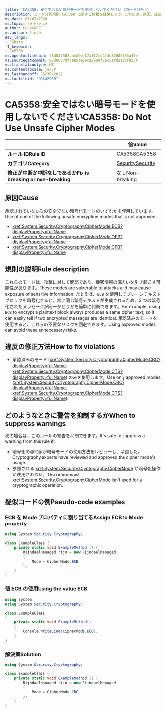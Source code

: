 ```yaml
---
title: 'CA5358: 安全ではない暗号モードを使用しないでください (コード分析)'
description: コード分析規則 CA5358 に関する情報を提供します。これには、原因、違反の修正方法、およびそれを抑制するタイミングなどが含まれます。
ms.date: 01/07/2020
ms.topic: reference
author: LLLXXXCCC
ms.author: linche
dev_langs:
- CSharp
f1_keywords:
- CA5358
ms.openlocfilehash: 48d037582cacd9eb17a117cc4f3e87683176a47e
ms.sourcegitcommit: 05d0087dfca85aac9ca2960f86c5efd218bf833f
ms.translationtype: HT
ms.contentlocale: ja-JP
ms.lasthandoff: 03/30/2021
ms.locfileid: "99642969"
---
```

# <a name="ca5358-do-not-use-unsafe-cipher-modes"></a><span data-ttu-id="8af68-103">CA5358:安全ではない暗号モードを使用しないでください</span><span class="sxs-lookup"><span data-stu-id="8af68-103">CA5358: Do Not Use Unsafe Cipher Modes</span></span>

| | <span data-ttu-id="8af68-104">値</span><span class="sxs-lookup"><span data-stu-id="8af68-104">Value</span></span> |
|-|-|
| <span data-ttu-id="8af68-105">**ルール ID**</span><span class="sxs-lookup"><span data-stu-id="8af68-105">**Rule ID**</span></span> |<span data-ttu-id="8af68-106">CA5358</span><span class="sxs-lookup"><span data-stu-id="8af68-106">CA5358</span></span>|
| <span data-ttu-id="8af68-107">**カテゴリ**</span><span class="sxs-lookup"><span data-stu-id="8af68-107">**Category**</span></span> |[<span data-ttu-id="8af68-108">Security</span><span class="sxs-lookup"><span data-stu-id="8af68-108">Security</span></span>](security-warnings.md)|
| <span data-ttu-id="8af68-109">**修正が中断か中断なしであるか**</span><span class="sxs-lookup"><span data-stu-id="8af68-109">**Fix is breaking or non-breaking**</span></span> |<span data-ttu-id="8af68-110">なし</span><span class="sxs-lookup"><span data-stu-id="8af68-110">Non-breaking</span></span>|

## <a name="cause"></a><span data-ttu-id="8af68-111">原因</span><span class="sxs-lookup"><span data-stu-id="8af68-111">Cause</span></span>

<span data-ttu-id="8af68-112">承認されていない次の安全でない暗号化モードのいずれかを使用しています。</span><span class="sxs-lookup"><span data-stu-id="8af68-112">Use of one of the following unsafe encryption modes that is not approved:</span></span>

- <xref:System.Security.Cryptography.CipherMode.ECB?displayProperty=fullName>
- <xref:System.Security.Cryptography.CipherMode.OFB?displayProperty=fullName>
- <xref:System.Security.Cryptography.CipherMode.CFB?displayProperty=fullName>

## <a name="rule-description"></a><span data-ttu-id="8af68-113">規則の説明</span><span class="sxs-lookup"><span data-stu-id="8af68-113">Rule description</span></span>

<span data-ttu-id="8af68-114">これらのモードは、攻撃に対して脆弱であり、機密情報の漏えいを引き起こす可能性があります。</span><span class="sxs-lookup"><span data-stu-id="8af68-114">These modes are vulnerable to attacks and may cause exposure of sensitive information.</span></span> <span data-ttu-id="8af68-115">たとえば、`ECB` を使用してプレーンテキスト ブロックを暗号化すると、常に同じ暗号テキストが生成されるため、2 つの暗号化されたメッセージが同一かどうかを簡単に判断できます。</span><span class="sxs-lookup"><span data-stu-id="8af68-115">For example, using `ECB` to encrypt a plaintext block always produces a same cipher text, so it can easily tell if two encrypted messages are identical.</span></span> <span data-ttu-id="8af68-116">承認済みのモードを使用すると、これらの不要なリスクを回避できます。</span><span class="sxs-lookup"><span data-stu-id="8af68-116">Using approved modes can avoid these unnecessary risks.</span></span>

## <a name="how-to-fix-violations"></a><span data-ttu-id="8af68-117">違反の修正方法</span><span class="sxs-lookup"><span data-stu-id="8af68-117">How to fix violations</span></span>

- <span data-ttu-id="8af68-118">承認済みのモード (<xref:System.Security.Cryptography.CipherMode.CBC?displayProperty=fullName>、<xref:System.Security.Cryptography.CipherMode.CTS?displayProperty=fullName>) のみを使用します。</span><span class="sxs-lookup"><span data-stu-id="8af68-118">Use only approved modes (<xref:System.Security.Cryptography.CipherMode.CBC?displayProperty=fullName>, <xref:System.Security.Cryptography.CipherMode.CTS?displayProperty=fullName>).</span></span>

## <a name="when-to-suppress-warnings"></a><span data-ttu-id="8af68-119">どのようなときに警告を抑制するか</span><span class="sxs-lookup"><span data-stu-id="8af68-119">When to suppress warnings</span></span>

<span data-ttu-id="8af68-120">次の場合は、このルールの警告を抑制できます。</span><span class="sxs-lookup"><span data-stu-id="8af68-120">It's safe to suppress a warning from this rule if:</span></span>

- <span data-ttu-id="8af68-121">暗号化の専門家が暗号モードの使用方法をレビューし、承認した。</span><span class="sxs-lookup"><span data-stu-id="8af68-121">Cryptography experts have reviewed and approved the cipher mode's usage.</span></span>
- <span data-ttu-id="8af68-122">参照される <xref:System.Security.Cryptography.CipherMode> が暗号化操作に使用されない。</span><span class="sxs-lookup"><span data-stu-id="8af68-122">The referenced <xref:System.Security.Cryptography.CipherMode> isn't used for a cryptographic operation.</span></span>

## <a name="pseudo-code-examples"></a><span data-ttu-id="8af68-123">疑似コードの例</span><span class="sxs-lookup"><span data-stu-id="8af68-123">Pseudo-code examples</span></span>

### <a name="assign-ecb-to-mode-property"></a><span data-ttu-id="8af68-124">ECB を Mode プロパティに割り当てる</span><span class="sxs-lookup"><span data-stu-id="8af68-124">Assign ECB to Mode property</span></span>

```csharp
using System.Security.Cryptography;

class ExampleClass {
    private static void ExampleMethod () {
        RijndaelManaged rijn = new RijndaelManaged
        {
            Mode = CipherMode.ECB
        };
    }
}
```

### <a name="using-the-value-ecb"></a><span data-ttu-id="8af68-125">値 ECB の使用</span><span class="sxs-lookup"><span data-stu-id="8af68-125">Using the value ECB</span></span>

```csharp
using System;
using System.Security.Cryptography;

class ExampleClass
{
    private static void ExampleMethod()
    {
        Console.WriteLine(CipherMode.ECB);
    }
}
```

### <a name="solution"></a><span data-ttu-id="8af68-126">解決策</span><span class="sxs-lookup"><span data-stu-id="8af68-126">Solution</span></span>

```csharp
using System.Security.Cryptography;

class ExampleClass {
    private static void ExampleMethod () {
        RijndaelManaged rijn = new RijndaelManaged
        {
            Mode = CipherMode.CBC
        };
    }
}
```
